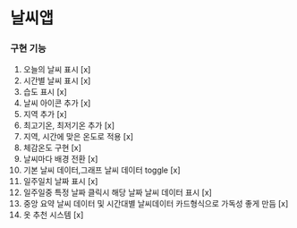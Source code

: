 # 날씨앱

### 구현 기능

1. 오늘의 날씨 표시 [x]
2. 시간별 날씨 표시 [x]
3. 습도 표시 [x]
4. 날씨 아이콘 추가 [x]
5. 지역 추가 [x]
6. 최고기온, 최저기온 추가 [x]
7. 지역, 시간에 맞은 온도로 적용 [x]
8. 체감온도 구현 [x]
9. 날씨마다 배경 전환 [x]
10. 기본 날씨 데이터,그래프 날씨 데이터 toggle [x]
11. 일주일치 날짜 표시 [x]
12. 일주일중 특정 날짜 클릭시 해당 날짜 날씨 데이터 표시 [x]
13. 중앙 요약 날씨 데이터 및 시간대별 날씨데이터 카드형식으로 가독성 좋게 만듬 [x]
14. 옷 추천 시스템 [x]
